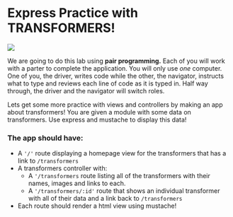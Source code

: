 # Express Practice with TRANSFORMERS!

![](https://media.giphy.com/media/vEAPv4pslwGu4/giphy.gif)

We are going to do this lab using **pair programming.** Each of you will work with a parter to complete the application. You will only use *one* computer. One of you, the driver, writes code while the other, the navigator, instructs what to type and reviews each line of code as it is typed in. Half way through, the driver and the navigator will switch roles.

Lets get some more practice with views and controllers by making an app about transformers! You are given a module with some data on transformers. Use express and mustache to display this data!

### **The app should have:**

- A `'/'` route displaying a homepage view for the transformers that has a link to `/transformers`
- A transformers controller with:
  - A `'/transformers` route listing all of the transformers with their names, images and links to each.
  - A `'/transformers/:id'` route that shows an individual transformer with all of their data and a link back to `/transformers`
- Each route should render a html view using mustache!




